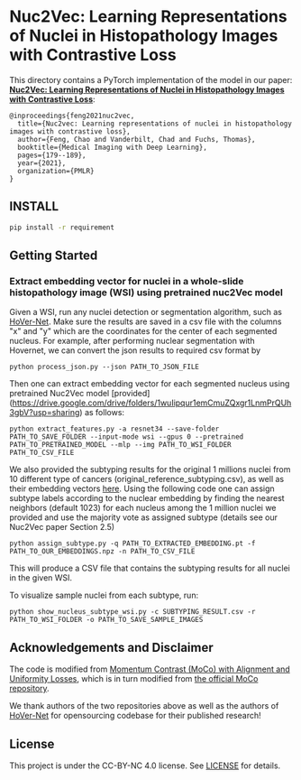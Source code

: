 <!-- Copyright (c) 2021 MSK -->
# Nuc2Vec: Learning Representations of Nuclei in Histopathology Images with Contrastive Loss

This directory contains a PyTorch implementation of the model in our paper: [**Nuc2Vec: Learning Representations of Nuclei in Histopathology Images with Contrastive Loss**](https://openreview.net/forum?id=uLtYvtWw8PH):
```
@inproceedings{feng2021nuc2vec,
  title={Nuc2vec: Learning representations of nuclei in histopathology images with contrastive loss},
  author={Feng, Chao and Vanderbilt, Chad and Fuchs, Thomas},
  booktitle={Medical Imaging with Deep Learning},
  pages={179--189},
  year={2021},
  organization={PMLR}
}
```

## INSTALL
```sh
pip install -r requirement
```

## Getting Started

### Extract embedding vector for nuclei in a whole-slide histopathology image (WSI) using pretrained nuc2Vec model 
Given a WSI, run any nuclei detection or segmentation algorithm, such as [HoVer-Net](https://github.com/vqdang/hover_net). Make sure the results are saved in a csv file with the columns "x" and "y" which are the coordinates for the center of each segmented nucleus. For example, after performing nuclear segmentation with Hovernet, we can convert the json results to required csv format by
```
python process_json.py --json PATH_TO_JSON_FILE
```

Then one can extract embedding vector for each segmented nucleus using pretrained Nuc2Vec model [provided] (https://drive.google.com/drive/folders/1wuIipqur1emCmuZQxgr1LnmPrQUh3gbV?usp=sharing) as follows:
```
python extract_features.py -a resnet34 --save-folder PATH_TO_SAVE_FOLDER --input-mode wsi --gpus 0 --pretrained PATH_TO_PRETRAINED_MODEL --mlp --img PATH_TO_WSI_FOLDER PATH_TO_CSV_FILE
```

We also provided the subtyping results for the original 1 millions nuclei from 10 different type of cancers (original_reference_subtyping.csv), as well as their embedding vectors [here](https://drive.google.com/drive/folders/1wuIipqur1emCmuZQxgr1LnmPrQUh3gbV?usp=sharing).  Using the following code one can assign subtype labels according to the nuclear embedding by finding the nearest neighbors (default 1023) for each nucleus among the 1 million nuclei we provided and use the majority vote as assigned subtype (details see our Nuc2Vec paper Section 2.5)
```
python assign_subtype.py -q PATH_TO_EXTRACTED_EMBEDDING.pt -f PATH_TO_OUR_EMBEDDINGS.npz -n PATH_TO_CSV_FILE
```
This will produce a CSV file that contains the subtyping results for all nuclei in the given WSI.

To visualize sample nuclei from each subtype, run:
```
python show_nucleus_subtype_wsi.py -c SUBTYPING_RESULT.csv -r PATH_TO_WSI_FOLDER -o PATH_TO_SAVE_SAMPLE_IMAGES
```


## Acknowledgements and Disclaimer
The code is modified from [Momentum Contrast (MoCo) with Alignment and Uniformity Losses](https://github.com/SsnL/moco_align_uniform), which is in turn modified from [the official MoCo repository](https://github.com/facebookresearch/moco).

We thank authors of the two repositories above as well as the authors of [HoVer-Net](https://github.com/vqdang/hover_net) for opensourcing codebase for their published research!


## License

This project is under the CC-BY-NC 4.0 license. See [LICENSE](LICENSE) for details.
